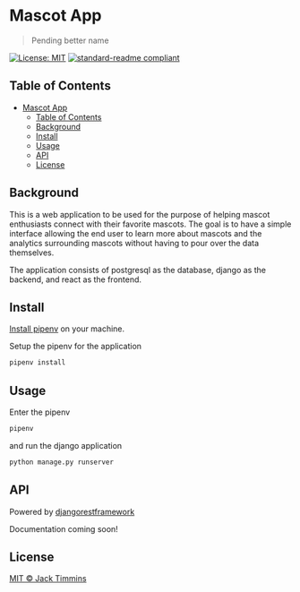 # Mascot App

> Pending better name

[![License: MIT](https://img.shields.io/badge/License-MIT-yellow.svg)](LICENSE)
[![standard-readme compliant](https://img.shields.io/badge/readme%20style-standard-brightgreen.svg?style=flat-square)](https://github.com/RichardLitt/standard-readme)

## Table of Contents

- [Mascot App](#mascot-app)
  - [Table of Contents](#table-of-contents)
  - [Background](#background)
  - [Install](#install)
  - [Usage](#usage)
  - [API](#api)
  - [License](#license)

## Background

This is a web application to be used for the purpose of helping mascot enthusiasts connect with their favorite mascots. The goal is to have a simple interface allowing the end user to learn more about mascots and the analytics surrounding mascots without having to pour over the data themselves.

The application consists of postgresql as the database, django as the backend, and react as the frontend.

## Install

[Install pipenv](https://pypi.org/project/pipenv/) on your machine.

Setup the pipenv for the application

```python
pipenv install
```

## Usage

Enter the pipenv

```python
pipenv 
```

and run the django application

```bash
python manage.py runserver
```

## API

Powered by [djangorestframework](https://www.django-rest-framework.org/)

Documentation coming soon!

## License

[MIT © Jack Timmins](./LICENSE)
